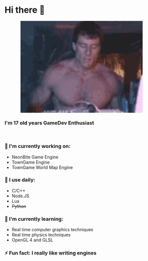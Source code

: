
# Hi there 👋

<div align="center">
<img hight="400" width="400" alt="GIF" align="center" src="https://github.com/VolkerGate/VolkerGate/blob/master/assets/password_gachi.gif">
</div>

### I'm 17 old years GameDev Enthusiast

</br>

### 🔭 I'm currently working on:
  - NeonBite Game Engine
  - TownGame Engine
  - TownGame World Map Engine
    
### 🚀 I use daily:
  - C/C++
  - Node.JS
  - Lua
  - ~~Python~~
  

### 🌱 I'm currently learning:
  - Real time computer graphics techniques
  - Real time physics techniques
  - OpenGL 4 and GLSL

### ⚡ Fun fact: I really like writing engines

<!--
**VolkerGate/VolkerGate** is a ✨ _special_ ✨ repository because its `README.md` (this file) appears on your GitHub profile.

Here are some ideas to get you started:

- 🔭 I’m currently working on ...
- 🌱 I’m currently learning ...
- 👯 I’m looking to collaborate on ...
- 🤔 I’m looking for help with ...
- 💬 Ask me about ...
- 📫 How to reach me: ...
- 😄 Pronouns: ...
- ⚡ Fun fact: ...
-->

